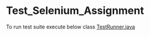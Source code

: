 # Test_Selenium_Assignment
To run test suite execute below class
[TestRunner.java](src/test/java/Cucumber_Framework/TestRunner.java)